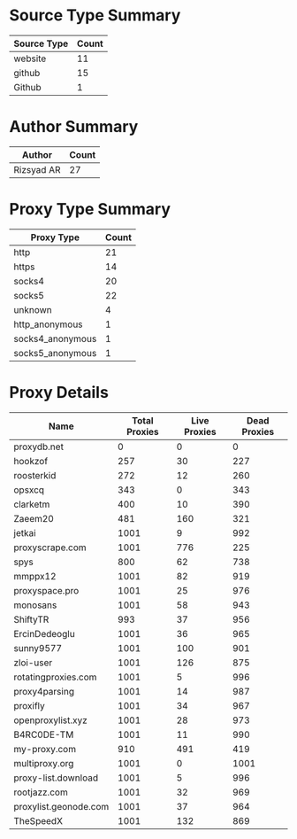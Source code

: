 # Source Type Summary

| Source Type | Count |
|-------------|-------|
| website | 11 |
| github | 15 |
| Github | 1 |


# Author Summary

| Author | Count |
|--------|-------|
| Rizsyad AR | 27 |


# Proxy Type Summary

| Proxy Type | Count |
|------------|-------|
| http | 21 |
| https | 14 |
| socks4 | 20 |
| socks5 | 22 |
| unknown | 4 |
| http_anonymous | 1 |
| socks4_anonymous | 1 |
| socks5_anonymous | 1 |


# Proxy Details

| Name | Total Proxies | Live Proxies | Dead Proxies |
|------|---------------|--------------|---------------|
| proxydb.net | 0 | 0 | 0 |
| hookzof | 257 | 30 | 227 |
| roosterkid | 272 | 12 | 260 |
| opsxcq | 343 | 0 | 343 |
| clarketm | 400 | 10 | 390 |
| Zaeem20 | 481 | 160 | 321 |
| jetkai | 1001 | 9 | 992 |
| proxyscrape.com | 1001 | 776 | 225 |
| spys | 800 | 62 | 738 |
| mmppx12 | 1001 | 82 | 919 |
| proxyspace.pro | 1001 | 25 | 976 |
| monosans | 1001 | 58 | 943 |
| ShiftyTR | 993 | 37 | 956 |
| ErcinDedeoglu | 1001 | 36 | 965 |
| sunny9577 | 1001 | 100 | 901 |
| zloi-user | 1001 | 126 | 875 |
| rotatingproxies.com | 1001 | 5 | 996 |
| proxy4parsing | 1001 | 14 | 987 |
| proxifly | 1001 | 34 | 967 |
| openproxylist.xyz | 1001 | 28 | 973 |
| B4RC0DE-TM | 1001 | 11 | 990 |
| my-proxy.com | 910 | 491 | 419 |
| multiproxy.org | 1001 | 0 | 1001 |
| proxy-list.download | 1001 | 5 | 996 |
| rootjazz.com | 1001 | 32 | 969 |
| proxylist.geonode.com | 1001 | 37 | 964 |
| TheSpeedX | 1001 | 132 | 869 |
